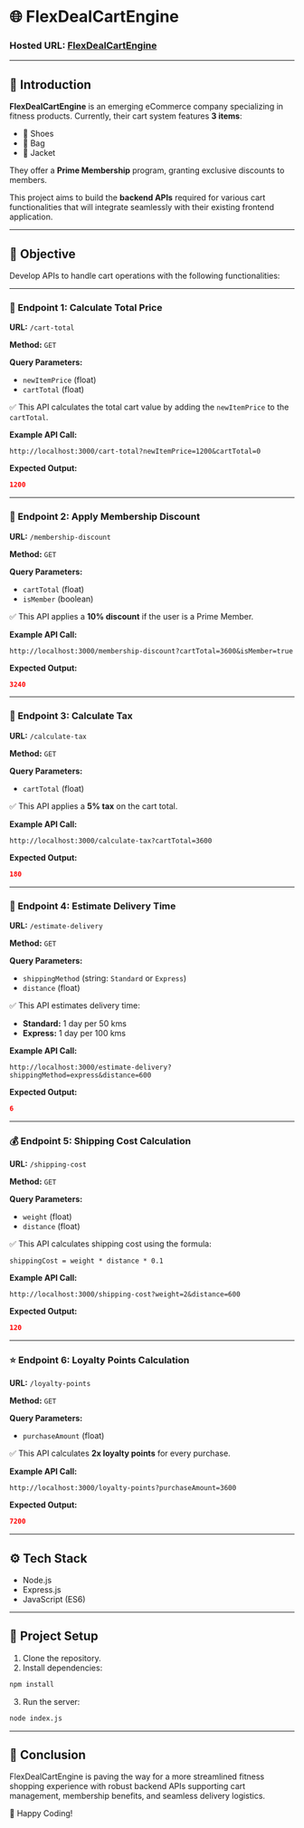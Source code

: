 # 🌐 FlexDealCartEngine

### Hosted URL: [FlexDealCartEngine](https://flip-deal-snowy.vercel.app/)

---

## 📌 Introduction

**FlexDealCartEngine** is an emerging eCommerce company specializing in fitness products. Currently, their cart system features **3 items**:

- 🥿 Shoes
- 🎒 Bag
- 🧥 Jacket

They offer a **Prime Membership** program, granting exclusive discounts to members.

This project aims to build the **backend APIs** required for various cart functionalities that will integrate seamlessly with their existing frontend application.

---

## 🎯 Objective

Develop APIs to handle cart operations with the following functionalities:

---

### 🔑 Endpoint 1: Calculate Total Price

**URL:** `/cart-total`

**Method:** `GET`

**Query Parameters:**
- `newItemPrice` (float)
- `cartTotal` (float)

✅ This API calculates the total cart value by adding the `newItemPrice` to the `cartTotal`.

**Example API Call:**
```url
http://localhost:3000/cart-total?newItemPrice=1200&cartTotal=0
```
**Expected Output:**
```json
1200
```
---

### 🎯 Endpoint 2: Apply Membership Discount

**URL:** `/membership-discount`

**Method:** `GET`

**Query Parameters:**
- `cartTotal` (float)
- `isMember` (boolean)

✅ This API applies a **10% discount** if the user is a Prime Member.

**Example API Call:**
```url
http://localhost:3000/membership-discount?cartTotal=3600&isMember=true
```
**Expected Output:**
```json
3240
```
---

### 🧾 Endpoint 3: Calculate Tax

**URL:** `/calculate-tax`

**Method:** `GET`

**Query Parameters:**
- `cartTotal` (float)

✅ This API applies a **5% tax** on the cart total.

**Example API Call:**
```url
http://localhost:3000/calculate-tax?cartTotal=3600
```
**Expected Output:**
```json
180
```
---

### 🚚 Endpoint 4: Estimate Delivery Time

**URL:** `/estimate-delivery`

**Method:** `GET`

**Query Parameters:**
- `shippingMethod` (string: `Standard` or `Express`)
- `distance` (float)

✅ This API estimates delivery time:
- **Standard:** 1 day per 50 kms
- **Express:** 1 day per 100 kms

**Example API Call:**
```url
http://localhost:3000/estimate-delivery?shippingMethod=express&distance=600
```
**Expected Output:**
```json
6
```
---

### 💰 Endpoint 5: Shipping Cost Calculation

**URL:** `/shipping-cost`

**Method:** `GET`

**Query Parameters:**
- `weight` (float)
- `distance` (float)

✅ This API calculates shipping cost using the formula:
```
shippingCost = weight * distance * 0.1
```

**Example API Call:**
```url
http://localhost:3000/shipping-cost?weight=2&distance=600
```
**Expected Output:**
```json
120
```
---

### ⭐ Endpoint 6: Loyalty Points Calculation

**URL:** `/loyalty-points`

**Method:** `GET`

**Query Parameters:**
- `purchaseAmount` (float)

✅ This API calculates **2x loyalty points** for every purchase.

**Example API Call:**
```url
http://localhost:3000/loyalty-points?purchaseAmount=3600
```
**Expected Output:**
```json
7200
```
---

## ⚙️ Tech Stack
- Node.js
- Express.js
- JavaScript (ES6)

---

## 📄 Project Setup

1. Clone the repository.
2. Install dependencies:
```bash
npm install
```
3. Run the server:
```bash
node index.js
```

---

## 💪 Conclusion

FlexDealCartEngine is paving the way for a more streamlined fitness shopping experience with robust backend APIs supporting cart management, membership benefits, and seamless delivery logistics.

🚀 Happy Coding!

